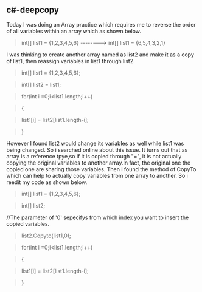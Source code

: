 ## c#-deepcopy
Today I was doing an Array practice which requires me to reverse the order of all variables within an array which as shown below.

> int[] list1 = {1,2,3,4,5,6} --------> int[] list1 = {6,5,4,3,2,1}

I was thinking to create another array named as list2 and make it as a copy of list1, then reassign variables in list1 through list2.

> int[] list1 = {1,2,3,4,5,6};

>int[] list2 = list1;

>for(int i =0;i<list1.length;i++)

> {

>  list1[i] = list2[list1.length-i]; 

>}
 
 However I found list2 would change its variables as well while list1 was being changed. So i searched online about this issue. It turns out that as array is a reference tpye,so if it is copied through "=", it is not actually copying the original variables to another array.In fact, the original one the copied one are sharing those variables. Then i found the method of CopyTo which can help to actually copy variables from one array to another. So i reedit my code as shown below.
 
 > int[] list1 = {1,2,3,4,5,6};

>int[] list2;

//The parameter of '0' sepecifys from which index you want to insert the copied variables.

>list2.Copyto(list1,0);

>for(int i =0;i<list1.length;i++)

> {

>  list1[i] = list2[list1.length-i]; 
   
  >}
  

